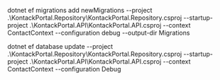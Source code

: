 
dotnet ef migrations add newMigrations --project .\KontackPortal.Repository\KontackPortal.Repository.csproj --startup-project .\KontackPortal.API\KontackPortal.API.csproj --context ContactContext --configuration debug --output-dir Migrations


dotnet ef database update --project .\KontackPortal.Repository\KontackPortal.Repository.csproj --startup-project .\KontackPortal.API\KontackPortal.API.csproj --context ContactContext --configuration Debug
